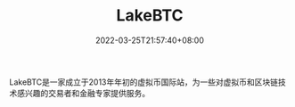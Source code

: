 ﻿---
weight: 
title: "LakeBTC"
description: "LakeBTC是一家成立于2013年年初的虚拟币国际站，为一些对虚拟币和区块链技术感兴趣的交易者和金融专家提供服务。"
date: 2022-03-25T21:57:40+08:00
lastmod: 2022-03-25T16:45:40+08:00
draft: false
authors: ["Metabd"]
featuredImage: "lakebtc.webp"
link: ""
tags: ["交易所","LakeBTC"]
categories: ["navigation"]
navigation: ["交易所"]
lightgallery: true
toc: true
pinned: false
recommend: false
recommend1: false
---
LakeBTC是一家成立于2013年年初的虚拟币国际站，为一些对虚拟币和区块链技术感兴趣的交易者和金融专家提供服务。
